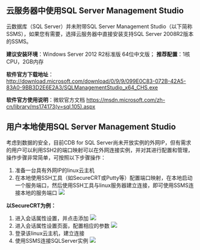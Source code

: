 ## 云服务器中使用SQL Server Management Studio
云数据库（SQL Server）并未附带SQL Server Management Studio（以下简称SSMS），如果您有需要，选择云服务器中直接安装支持SQL Server 2008R2版本的SSMS。

**建议安装环境**：Windows Server 2012 R2标准版 64位中文版；
**推荐配置**：1核CPU，2GB内存

**软件官方下载地址**：http://download.microsoft.com/download/0/9/9/099E0C83-072B-42A5-83A0-9BB3D2E6E2A3/SQLManagementStudio_x64_CHS.exe

**软件官方使用说明**：微软官方文档
https://msdn.microsoft.com/zh-cn/library/ms174173(v=sql.105).aspx

## 用户本地使用SQL Server Management Studio
考虑到数据的安全，目前CDB for SQL Server尚未开放实例的外网IP，但有需求的用户可以利用SSH2的端口映射可以在外网连接实例，并对其进行配置和管理，操作步骤非常简单，可按照以下步骤操作：
1. 准备一台具有外网IP的linux云主机
2. 在本地使用SSH工具（如SecureCRT或Putty等）配置端口映射，在本地启动一个服务端口，然后使用SSH工具与linux服务器建立连接，即可使用SSMS连接本地的服务端口
![](//mccdn.qcloud.com/static/img/3f9a661b42fed1648d8b00091d5ace60/image.png)

**以SecureCRT为例：**
1.	进入会话属性设置，并点击添加
![](//mccdn.qcloud.com/static/img/072a1ba13c5281b206d70e7ce5294c17/image.png)
2.	进入会话属性设置页面，配置相应的参数
![](//mccdn.qcloud.com/static/img/edf3d44003eda115015002d28bd98266/image.png)
3.	登录该linux云主机，建立连接
4.	使用SSMS连接SQLServer实例
![](//mccdn.qcloud.com/static/img/0a25f830093d59d77a2b74f5c3d3e769/image.png)
 

